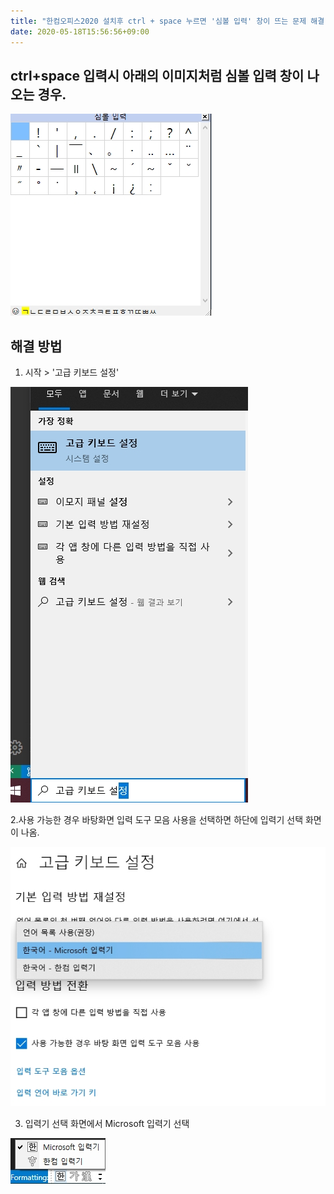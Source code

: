 ```yaml
---
title: "한컴오피스2020 설치후 ctrl + space 누르면 '심볼 입력' 창이 뜨는 문제 해결 방법"
date: 2020-05-18T15:56:56+09:00
---
```


## ctrl+space 입력시 아래의 이미지처럼 심볼 입력 창이 나오는 경우.

![](./hancom_input_1.jpg)

## 해결 방법

1. 시작 > '고급 키보드 설정' 

![](./hancom_input_0.jpg)

2.사용 가능한 경우 바탕화면 입력 도구 모음 사용을 선택하면 하단에 입력기 선택 화면이 나옴.

![](./hancom_input_2.jpg)

3. 입력기 선택 화면에서 Microsoft 입력기 선택

![](./hancom_input_3.jpg)
